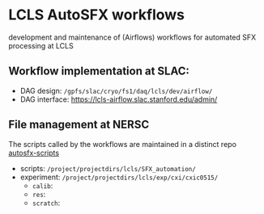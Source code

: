 # LCLS AutoSFX workflows
development and maintenance of (Airflows) workflows for automated SFX processing at LCLS

## Workflow implementation at SLAC:
- DAG design: `/gpfs/slac/cryo/fs1/daq/lcls/dev/airflow/`
- DAG interface: https://lcls-airflow.slac.stanford.edu/admin/

## File management at NERSC
The scripts called by the workflows are maintained in a distinct repo [autosfx-scripts](https://github.com/slaclab/autosfx-scripts)
- scripts: `/project/projectdirs/lcls/SFX_automation/`
- experiment: `/project/projectdirs/lcls/exp/cxi/cxic0515/`
  - `calib`: 
  - `res`:
  - `scratch`:

